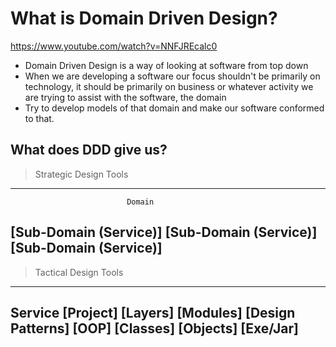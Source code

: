 # What is Domain Driven Design?

https://www.youtube.com/watch?v=NNFJREcalc0

- Domain Driven Design is a way of looking at software from top down
- When we are developing a software our focus shouldn't be primarily on technology, it should be primarily on business or whatever activity we are trying to assist with the software, the domain
- Try to develop models of that domain and make our software conformed to that.

## What does DDD give us?

> Strategic Design Tools

----------------------------------------------------------------------
                              Domain

[Sub-Domain (Service)]  [Sub-Domain (Service)]  [Sub-Domain (Service)]
----------------------------------------------------------------------

> Tactical Design Tools

-----------------
Service
[Project]
[Layers]
[Modules]
[Design Patterns]
[OOP]
[Classes]
[Objects]
[Exe/Jar]
-----------------
